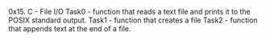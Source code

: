 0x15. C - File I/O
Task0 -  function that reads a text file and prints it to the POSIX standard output.
Task1 - function that creates a file
Task2 - function that appends text at the end of a file.
